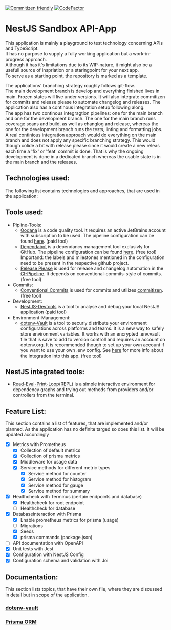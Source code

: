[![Commitizen friendly](https://img.shields.io/badge/commitizen-friendly-brightgreen.svg)](http://commitizen.github.io/cz-cli/)
[![CodeFactor](https://www.codefactor.io/repository/github/noctua84/nestjs-sandbox/badge)](https://www.codefactor.io/repository/github/noctua84/nestjs-sandbox)
  
# NestJS Sandbox API-App
This application is mainly a playground to test technology concerning APIs and TypeScript.  
It has no purpose to supply a fully working application but a work-in-progress approach.  
Although it has it's limitations due to its WIP-nature, it might also be a usefull source of inspriation or a staringpoint for your next app.  
To serve as a starting point, the repository is marked as a template.
  
The applications' branching strategy roughly follows git-flow.  
The main development branch is develop and everything finished lives in main. Frozen states will live under versions. It will also integrate commitizen for commits and release please to automate changelog and releases. The application also has a continous integration setup following along.  
The app has two continous integragtion pipelines: one for the main branch and one for the development branch. The one for the main branch runs coverage scans and build, as well as changlog and release, whereas the one for the development branch runs the tests, linting and formatting jobs.  
A real continious integration approach would do everything on the main branch and does not apply any specific branching strategy. This would though colide a bit with release please since it would create a new releas each time a 'fix' or 'feat' commit is done. That is why the ongoing development is done in a dedicated branch whereas the usable state is in the main branch and the releases. 

## Technologies used:
The following list contains technologies and approaches, that are used in the application:

## Tools used:
- Pipline-Tools:
    - [Qodana](https://www.qodana.cloud) is a code quality tool. It requires an active JetBrains account with subscription to be used. The pipeline configuration can be found [here](./.github/workflows/qodana-scan.yml). (paid tool) 
    - [Dependabot](https://github.com/dependabot) is a dependancy management tool exclusivly for GitHub. The pipeline configuration can be found [here](./.github/dependabot.yml). (free tool)  
    Importand: the labels and milestones mentioned in the configuration need to be present in the respective github project.
    - [Release Please](https://github.com/googleapis/release-please) is used for release and changelog automation in the [CI-Pipeline](./.github/workflows/ci.yml). It depends on conventional-commits-style of commits. (free tool)
- Commits:
    - [Conventional Commits](https://www.conventionalcommits.org/en/v1.0.0/) is used for commits and utilizes [commitizen](https://github.com/commitizen/cz-cli). (free tool)
- Development:
    - [NestJS-Devtools](devtools.nestjs.com) is a tool to analyse and debug your local NestJS application (paid tool)
- Environment-Management:
    - [dotenv-Vault](https://www.dotenv.org/docs) is a tool to securly distribute your environment configurations across platforms and teams. It is a new way to safely store environment variables. It works with an encrypted .env.vault file that is save to add to version controll and requires an account on dotenv.org. It is recommended though to set up your own account if you want to use your own .env config. See [here](#dotenv-vault) for more info about the integration into this app. (free tool)

## NestJS integrated tools:
- [Read-Eval-Print-Loop(REPL)](docs.nestjs.com/recipes/repl) is a simple interactive environment for dependency graphs and trying out methods from providers and/or controllers from the terminal.

## Feature List:
This section contains a list of features, that are implemented and/or planned. As the application has no definite targed so does this list. It will be updated accordingly
- [x] Metrics with Prometheus
  - [x] Collection of default metrics
  - [x] Collection of prisma metrics
  - [x] Middleware for usage data
  - [x] Service methods for different metric types
    - [x] Service method for counter
    - [x] Service method for histogram
    - [x] Service method for gauge
    - [x] Service method for summary
- [x] Healthcheck with Terminus (certain endpoints and database)
  - [x] Healthcheck for root endpoint
  - [ ] Healthcheck for database
- [x] Databaseinteraction with Prisma
  - [x] Enable prometheus metrics for prisma (usage)
  - [ ] Migrations
  - [x] Seeds
  - [x] prisma commands (package.json)
- [ ] API documentation with OpenAPI
- [x] Unit tests with Jest
- [x] Configuration with NestJS Config
- [x] Configuration schema and validation with Joi

## Documentation:
This section lists topics, that have their own file, where they are discussed in detail but in scope of the application.  
  
### [dotenv-vault](./documentation/dotenv-vault.md)
### [Prisma ORM](./documentation/prisma-orm.md)

